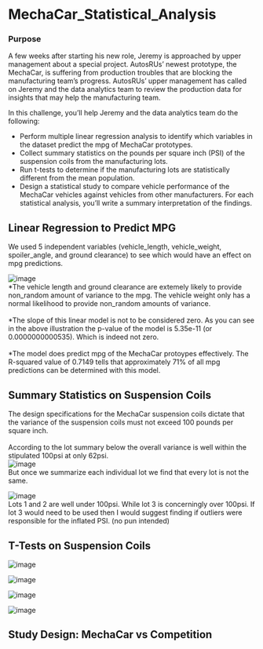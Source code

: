 # MechaCar_Statistical_Analysis
### Purpose
A few weeks after starting his new role, Jeremy is approached by upper management about a special project. AutosRUs’ newest prototype, the MechaCar, is suffering from production troubles that are blocking the manufacturing team’s progress. AutosRUs’ upper management has called on Jeremy and the data analytics team to review the production data for insights that may help the manufacturing team.

In this challenge, you’ll help Jeremy and the data analytics team do the following:

  * Perform multiple linear regression analysis to identify which variables in the dataset predict the mpg of MechaCar prototypes.
  * Collect summary statistics on the pounds per square inch (PSI) of the suspension coils from the manufacturing lots.
  * Run t-tests to determine if the manufacturing lots are statistically different from the mean population.
  * Design a statistical study to compare vehicle performance of the MechaCar vehicles against vehicles from other manufacturers. For each statistical analysis, you’ll       write a summary interpretation of the findings.
  
## Linear Regression to Predict MPG
We used 5 independent variables (vehicle_length, vehicle_weight, spoiler_angle, and ground clearance) to see which would have an effect on mpg predictions.

![image](https://user-images.githubusercontent.com/111661058/228638488-35ab3391-c367-45de-8a71-17d34eb6b7b2.png)<BR>
  *The vehicle length and ground clearance are extemely likely to provide non_random amount of variance to the mpg. The vehicle weight only has a normal likelihood to provide non_random amounts of variance.<BR>
 <BR>
  *The slope of this linear model is not to be considered zero. As you can see in the above illustration the p-value of the model is 5.35e-11 (or 0.0000000000535). Which is indeed not zero.<BR>
  <BR>
  *The model does predict mpg of the MechaCar protoypes effectively. The R-squared value of 0.7149 tells that approximately 71% of all mpg predictions can be determined with this model.


## Summary Statistics on Suspension Coils
The design specifications for the MechaCar suspension coils dictate that the variance of the suspension coils must not exceed 100 pounds per square inch. <BR>
 <BR>
  According to the lot summary below the overall variance is well within the stipulated 100psi at only 62psi.<BR>
![image](https://user-images.githubusercontent.com/111661058/228638589-f5e54c60-4393-46da-a222-67bb408490b0.png)<BR>
 But once we summarize each individual lot we find that every lot is not the same.

![image](https://user-images.githubusercontent.com/111661058/228638543-82a1a43c-f0d0-49cd-bc5f-2b5dce4361bf.png)<BR>
  Lots 1 and 2 are well under 100psi. While lot 3 is concerningly over 100psi. If lot 3 would need to be used then I would suggest finding if outliers were responsible for the inflated PSI. (no pun intended)




## T-Tests on Suspension Coils
![image](https://user-images.githubusercontent.com/111661058/228638667-176e0228-99b7-49ad-b497-e4fabeafe6ec.png)

![image](https://user-images.githubusercontent.com/111661058/228638723-d79e18b4-4736-463a-a760-9fbe4ab1d650.png)

![image](https://user-images.githubusercontent.com/111661058/228638816-aaf3984a-ec8d-4e35-981c-279b164fbbd7.png)

![image](https://user-images.githubusercontent.com/111661058/228638910-d5c856e6-3c59-4547-a088-1ccb0f87c03f.png)

## Study Design: MechaCar vs Competition
